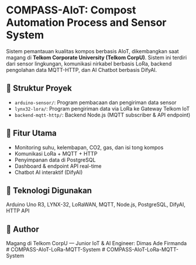 # COMPASS-AIoT: Compost Automation Process and Sensor System

Sistem pemantauan kualitas kompos berbasis AIoT, dikembangkan saat magang di **Telkom Corporate University (Telkom CorpU)**. Sistem ini terdiri dari sensor lingkungan, komunikasi nirkabel berbasis LoRa, backend pengolahan data MQTT-HTTP, dan AI Chatbot berbasis DifyAI.

## 📁 Struktur Proyek

- `arduino-sensor/`: Program pembacaan dan pengiriman data sensor
- `lynx32-lora/`: Program pengiriman data via LoRa ke Gateway Telkom IoT
- `backend-mqtt-http/`: Backend Node.js (MQTT subscriber & API endpoint)

## 🚀 Fitur Utama

- Monitoring suhu, kelembapan, CO2, gas, dan isi tong kompos
- Komunikasi LoRa + MQTT + HTTP
- Penyimpanan data di PostgreSQL
- Dashboard & endpoint API real-time
- Chatbot AI interaktif (DifyAI)

## 📡 Teknologi Digunakan

Arduino Uno R3, LYNX-32, LoRaWAN, MQTT, Node.js, PostgreSQL, DifyAI, HTTP API

## 🔧 Author

Magang di Telkom CorpU — Junior IoT & AI Engineer: Dimas Ade Firmanda
#   C O M P A S S - A I o T - L o R a - M Q T T - S y s t e m  
 #   C O M P A S S - A I o T - L o R a - M Q T T - S y s t e m  
 